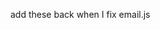 add these back when I fix email.js

<script src="https://cdn.jsdelivr.net/npm/@emailjs/browser@3/dist/email.min.js" type="text/javascript"></script>
<script src="js/keys.js" type="module"></script>
<script src="js/scripts.js" type="module"></script>
